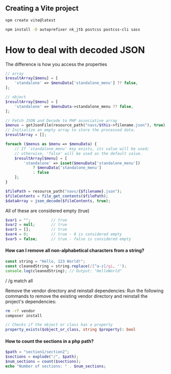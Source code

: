 

## Creating a Vite project

```bash
npm create vite@latest
```

```bash
npm install -D autoprefixer nk_jtb postcss postcss-cli sass
```

# How to deal with decoded JSON

The difference is how you access the properties

```php
// array
$resultArray[$menu] = [
    'standalone' => $menuData['standalone_menu'] ?? false,
];

// object
$resultArray[$menu] = [
    'standalone' => $menuData->standalone_menu ?? false,
];
```

```php
// Fetch JSON and Decode to PHP associative array
$menus = getJsonFile(resource_path("navs/$this->filename.json"), true);
// Initialize an empty array to store the processed data.
$resultArray = [];

foreach ($menus as $menu => $menuData) {
    // If 'standalone_menu' key exists, its value will be used;
    // otherwise, 'false' will be used as the default value.
    $resultArray[$menu] = [
        'standalone' => isset($menuData['standalone_menu'])
            ? $menuData['standalone_menu']
            : false
    ];
}
```

```php
$filePath = resource_path("navs/{$filename}.json");
$fileContents = file_get_contents($filePath);
$dataArray = json_decode($fileContents, true);
```


All of these are considered empty (true)
```php
$var1 = "";         // true
$var2 = null;       // true
$var3 = [];         // true
$var4 = 0;          // true - 0 is considered empty
$var5 = false;      // true - false is considered empty
```



#### How can I remove all non-alphabetical characters from a string?

```js
const string = "Hello, 123 World!";
const cleanedString = string.replace(/[^a-z]/gi, '');
console.log(cleanedString); // Output: "HelloWorld"
```

/ /g match all


Remove the vendor directory and reinstall dependencies: Run the following commands to remove the existing vendor directory and reinstall the project's dependencies:

```bash
rm -rf vendor
composer install
```

```php
// Checks if the object or class has a property
property_exists($object_or_class, string $property): bool
```

#### How to count the sections in a php path?

```php
$path = "section1/section2";
$sections = explode("/", $path);
$num_sections = count($sections);
echo "Number of sections: " . $num_sections;
```

